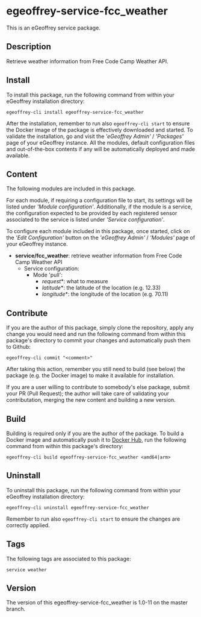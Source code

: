 # egeoffrey-service-fcc_weather

This is an eGeoffrey service package.

## Description

Retrieve weather information from Free Code Camp Weather API.

## Install

To install this package, run the following command from within your eGeoffrey installation directory:
```
egeoffrey-cli install egeoffrey-service-fcc_weather
```
After the installation, remember to run also `egeoffrey-cli start` to ensure the Docker image of the package is effectively downloaded and started.
To validate the installation, go and visit the *'eGeoffrey Admin'* / *'Packages'* page of your eGeoffrey instance. All the modules, default configuration files and out-of-the-box contents if any will be automatically deployed and made available.
## Content

The following modules are included in this package.

For each module, if requiring a configuration file to start, its settings will be listed under *'Module configuration'*. Additionally, if the module is a service, the configuration expected to be provided by each registered sensor associated to the service is listed under *'Service configuration'*.

To configure each module included in this package, once started, click on the *'Edit Configuration'* button on the *'eGeoffrey Admin'* / *'Modules'* page of your eGeoffrey instance.
- **service/fcc_weather**: retrieve weather information from Free Code Camp Weather API
  - Service configuration:
    - Mode 'pull':
      - *request**: what to measure
      - *latitude**: the latitude of the location (e.g. 12.33)
      - *longitude**: the longitude of the location (e.g. 70.11)

## Contribute

If you are the author of this package, simply clone the repository, apply any change you would need and run the following command from within this package's directory to commit your changes and automatically push them to Github:
```
egeoffrey-cli commit "<comment>"
```
After taking this action, remember you still need to build (see below) the package (e.g. the Docker image) to make it available for installation.

If you are a user willing to contribute to somebody's else package, submit your PR (Pull Request); the author will take care of validating your contributation, merging the new content and building a new version.

## Build

Building is required only if you are the author of the package. To build a Docker image and automatically push it to [Docker Hub](https://hub.docker.com/r/egeoffrey/egeoffrey-service-fcc_weather), run the following command from within this package's directory:
```
egeoffrey-cli build egeoffrey-service-fcc_weather <amd64|arm>
```

## Uninstall

To uninstall this package, run the following command from within your eGeoffrey installation directory:
```
egeoffrey-cli uninstall egeoffrey-service-fcc_weather
```
Remember to run also `egeoffrey-cli start` to ensure the changes are correctly applied.
## Tags

The following tags are associated to this package:
```
service weather
```

## Version

The version of this egeoffrey-service-fcc_weather is 1.0-11 on the master branch.
